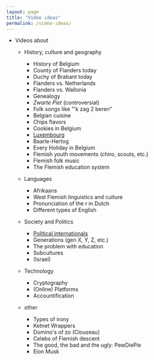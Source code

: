 ```yaml
---
layout: page
title: "Video ideas"
permalink: /video-ideas/
---
```

- Videos about
  - History, culture and geography
    - History of Belgium
    - County of Flanders today
    - Duchy of Brabant today
    - Flanders vs. Netherlands
    - Flanders vs. Wallonia
    - Genealogy
    - *Zwarte Piet* (controversial)
    - Folk songs like "'k zag 2 beren"
    - Belgian cuisine
    - Chips flavors
    - Cookies in Belgium
    - [Luxembourg](https://luxembourg.public.lu/en/society-and-culture/languages/languages-spoken-luxembourg.html )
    - Baarle-Hertog
    - Every Holiday in Belgium
    - Flemish youth movements (chiro, scouts, etc.)
    - Flemish folk music
    - The Flemish education system

  - Languages
    - Afrikaans
    - West Flemish linguistics and culture
    - Pronunciation of the r in Dutch
    - Different types of English

  - Society and Politics
    - [Political internationals](https://rationalwiki.org/wiki/Political_internationals)  
    - Generations (gen X, Y, Z, etc.)
    - The problem with education
    - Subcultures
    - (Israel)
    
  - Technology 
    - Cryptography
    - (Online) Platforms
    - Accountification

  - other
    - Types of irony
    - Ketnet Wrappers
    - Domino's of zo (Clouseau)
    - Celebs of Flemish descent
    - The good, the bad and the ugly: PewDiePie
    - Elon Musk